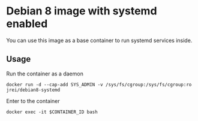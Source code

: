 # Debian 8 image with systemd enabled

You can use this image as a base container to run systemd services inside.

## Usage

Run the container as a daemon

`docker run -d --cap-add SYS_ADMIN -v /sys/fs/cgroup:/sys/fs/cgroup:ro jrei/debian8-systemd`

Enter to the container

`docker exec -it $CONTAINER_ID bash`
